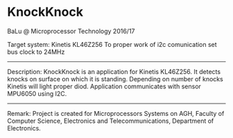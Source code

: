# KnockKnock
BaLu @ Microprocessor Technology 2016/17

Target system: Kinetis KL46Z256
To proper work of i2c comunication set bus clock to 24MHz

---------------------------------------------------------
Description:
KnockKnock is an application for Kinetis KL46Z256. 
It detects knocks on surface on which it is standing.
Depending on number of knocks Kinetis will light proper diod.
Application communicates with sensor MPU6050 using I2C.

---------------------------------------------------------
Remark:
Project is created for Microprocessors Systems on AGH, 
Faculty of Computer Science, Electronics and Telecommunications,
Department of Electronics.
